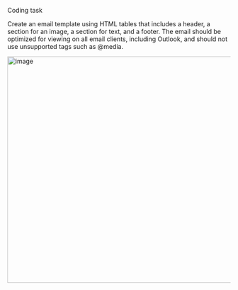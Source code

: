 Coding task

Create an email template using HTML tables that includes a header, a section for an image, a section for text, and a footer. The email should be optimized for viewing on all email clients, including Outlook, and should not use unsupported tags such as @media.

<img width="511" alt="image" src="https://user-images.githubusercontent.com/51885928/227200832-4ceb90fc-9356-4740-ac6d-6bcd259a5050.png">
